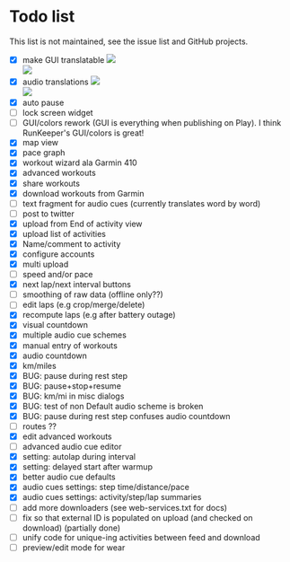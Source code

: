 # Todo list

This list is not maintained, see the issue list and GitHub projects.

* [X] make GUI translatable
<img border="0" src="https://www.transifex.com/projects/p/runner-up-android/resource/stringsxml/chart/image_png"/><br/><a target="_blank" href="https://www.transifex.com/projects/p/runner-up-android/resource/stringsxml/"><img border="0" src="https://ds0k0en9abmn1.cloudfront.net/static/charts/images/tx-logo-micro.646b0065fce6.png"/></a>
* [X] audio translations
<img border="0" src="https://www.transifex.com/projects/p/runner-up-android/resource/cuesxml/chart/image_png"/><br/><a target="_blank" href="https://www.transifex.com/projects/p/runner-up-android/resource/cuesxml/"><img border="0" src="https://ds0k0en9abmn1.cloudfront.net/static/charts/images/tx-logo-micro.646b0065fce6.png"/></a>
* [X] auto pause
* [ ] lock screen widget
* [ ] GUI/colors rework (GUI is everything when publishing on Play). I think RunKeeper's GUI/colors is great!
* [X] map view
* [X] pace graph
* [X] workout wizard ala Garmin 410
* [X] advanced workouts
* [X] share workouts
* [X] download workouts from Garmin
* [ ] text fragment for audio cues (currently translates word by word)
* [ ] post to twitter
* [X] upload from End of activity view
* [X] upload list of activities
* [X] Name/comment to activity
* [X] configure accounts
* [X] multi upload
* [ ] speed and/or pace
* [X] next lap/next interval buttons
* [ ] smoothing of raw data (offline only??)
* [ ] edit laps (e.g crop/merge/delete)
* [X] recompute laps
  (e.g after battery outage)
* [X] visual countdown
* [X] multiple audio cue schemes
* [X] manual entry of workouts
* [X] audio countdown
* [X] km/miles
* [X] BUG: pause during rest step
* [X] BUG: pause+stop+resume
* [X] BUG: km/mi in misc dialogs
* [X] BUG: test of non Default audio scheme is broken
* [X] BUG: pause during rest step confuses audio countdown
* [ ] routes ??
* [X] edit advanced workouts
* [ ] advanced audio cue editor
* [X] setting: autolap during interval
* [X] setting: delayed start after warmup
* [X] better audio cue defaults
* [X] audio cues settings: step time/distance/pace
* [X] audio cues settings: activity/step/lap summaries
* [ ] add more downloaders (see web-services.txt for docs)
* [ ] fix so that external ID is populated on upload (and checked on download) (partially done)
* [ ] unify code for unique-ing activities between feed and download
* [ ] preview/edit mode for wear
